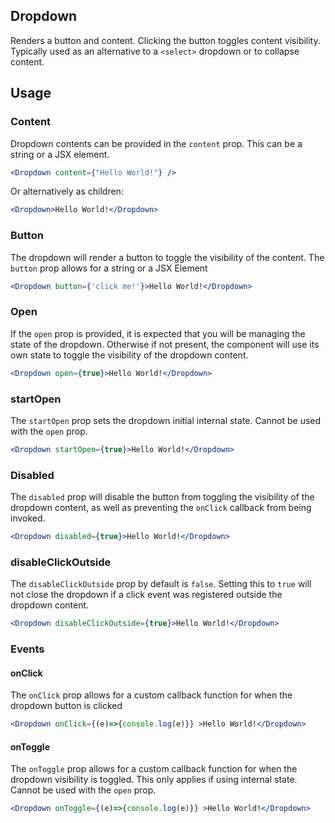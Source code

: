 ## Dropdown

Renders a button and content. Clicking the button toggles content visibility. Typically used as an alternative to a `<select>` dropdown or to collapse content.

## Usage

### Content
Dropdown contents can be provided in the `content` prop. This can be a string or a JSX element.

``` jsx
<Dropdown content={"Hello World!"} />
```
 
Or alternatively as children:

``` jsx
<Dropdown>Hello World!</Dropdown>
```

### Button
The dropdown will render a button to toggle the visibility of the content. The `button` prop allows for a string or a JSX Element

``` jsx
<Dropdown button={'click me!'}>Hello World!</Dropdown>
```

### Open
If the `open` prop is provided, it is expected that you will be managing the state of the dropdown. Otherwise if not present, the component will use its own state to toggle the visibility of the dropdown content.

``` jsx
<Dropdown open={true}>Hello World!</Dropdown>
```

### startOpen
The `startOpen` prop sets the dropdown initial internal state. Cannot be used with the `open` prop.

``` jsx
<Dropdown startOpen={true}>Hello World!</Dropdown>
```

### Disabled
The `disabled` prop will disable the button from toggling the visibility of the dropdown content, as well as preventing the `onClick` callback from being invoked.

``` jsx
<Dropdown disabled={true}>Hello World!</Dropdown>
```

### disableClickOutside
The `disableClickOutside` prop by default is `false`. Setting this to `true` will not close the dropdown if a click event was registered outside the dropdown content.

``` jsx
<Dropdown disableClickOutside={true}>Hello World!</Dropdown>
```

### Events

#### onClick
The `onClick` prop allows for a custom callback function for when the dropdown button is clicked

``` jsx
<Dropdown onClick={(e)=>{console.log(e)}} >Hello World!</Dropdown>
```
#### onToggle
The `onToggle` prop allows for a custom callback function for when the dropdown visibility is toggled. This only applies if using internal state. Cannot be used with the `open` prop.

``` jsx
<Dropdown onToggle={(e)=>{console.log(e)}} >Hello World!</Dropdown>
```
